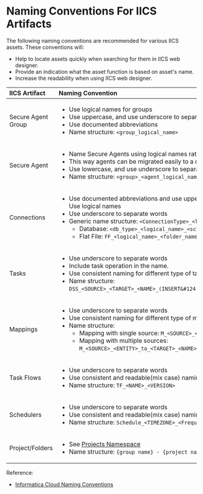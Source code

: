 # Naming Conventions For IICS Artifacts
The following naming conventions are recommended for various IICS assets. These conventions will:
* Help to locate assets quickly when searching for them in IICS web designer.
* Provide an indication what the asset function is based on asset's name.
* Increase the readability when using IICS web designer.

| IICS Artifact| Naming Convention        |Examples |
|:-----------|:-------------|:-------------------------|
| Secure Agent Group |<ul><li>Use logical names for groups</li><li>Use uppercase, and use underscore to separate words</li><li>Use documented abbreviations</li><li>Name structure: `<group_logical_name>`</li></ul> |<ul>`ODMAS`</ul><ul>`DCS`</ul><ul>`BATCH_PROCESSING_AGENT_GROUP`</ul>|
| Secure Agent | <ul> <li>Name Secure Agents using logical names rather than host names</li><li>This way agents can be migrated easily to a different host</li><li>Use lowercase, and use underscore to separate words</li><li>Name structure: `<group>_<agent_logical_name>`</li></ul>|<ul>`ODMAS_test_agent`</ul><ul>`DCS_prod_agent`</ul><ul>`batch_processing_agent`</ul>|
| Connections|<ul><li>Use documented abbreviations and use upper case for abbreviations</li>Use logical names<li>Use underscore to separate words</li><li>Generic name structure: `<ConnectionType>_<logical_name>_<flag(s)>`<ul><li>Database: `<db_type>_<logical_name>_<schema_name>`</li><li>Flat File: `FF_<logical_name>_<folder_name>`</li></ul></li>| <ul>`ORCL_siebel_contact_center`</ul><ul>`FF_salesforce_lookups`</ul><ul>`ODBC_Accounting`</ul>|
| Tasks     |<ul><li>Use underscore to separate words</li><li>Include task operation in the name.</li><li>Use consistent naming for different type of tasks</li><li>Name structure: `DSS_<SOURCE>_<TARGET>_<NAME>_(INSERT&#124;UPDATE&#124;DELETE)_<VERSION>`</li></ul> |<ul>`DSS_Salesforce_Workday_Accounts_UPDATE_01`</ul><ul>`DSS_Salesforce_Workday_Accounts_UPDATE_02`</ul><ul>`DSS_Coupa_SAP_Requisition_NA_INSERT`</ul>|
| Mappings   | <ul><li>Use underscore to separate words</li><li>Use consistent naming for different type of mappings</li><li>Name structure:<ul><li>Mapping with single source: `M_<SOURCE>_<TARGET>_<NAME>_<VERSION>`</li><li>Mapping with multiple sources: `M_<SOURCE>_<ENTITY>_to_<TARGET>_<NAME>_<VERSION>`</li></ul></li></ul>|<ul>`M_CDI_Accounts_FF_incremental`</ul><ul>`M_CDI_Accounts_Contacts_to_SFDC`</ul>|
| Task Flows | <ul><li>Use underscore to separate words</li><li>Use consistent and readable(mix case) naming</li><li>Name structure: `TF_<NAME>_<VERSION>`</li></ul>|<ul>`TF_CDI_Acount_Contacts_to_SFDC`</ul><ul>`TF_Hierarchy_Change_Processing`</ul>|
| Schedulers | <ul><li>Use underscore to separate words</li><li>Use consistent and readable(mix case) naming</li><li>Name structure: `Schedule_<TIMEZONE>_<Frequency>_<TIME>`</li></ul>|<ul>`Schedule_Five_Minutes`</ul> <ul>`Schedule_PST_Daily_11PM`</ul>|
| Project/Folders | <ul><li>See [Projects Namespace](./shared-enviornment.md)</li><li>Name structure: `{group name} - {project name}`</li></ul>|<ul>`DoIT-AIS-Enterprise-Integration - Salesforce Integrations`</ul>|

Reference:
* [Informatica Cloud Naming Conventions](https://github.com/jbrazda/Informatica/blob/master/Guides/InformaticaCloud/naming_conventions.md)
